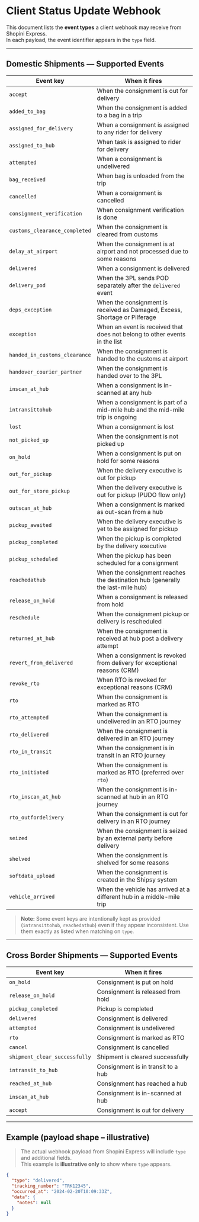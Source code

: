 # Client Status Update Webhook

This document lists the **event types** a client webhook may receive from Shopini Express.  
In each payload, the event identifier appears in the `type` field.

---

## Domestic Shipments — Supported Events

| Event key | When it fires |
|---|---|
| `accept` | When the consignment is out for delivery |
| `added_to_bag` | When the consignment is added to a bag in a trip |
| `assigned_for_delivery` | When a consignment is assigned to any rider for delivery |
| `assigned_to_hub` | When task is assigned to rider for delivery |
| `attempted` | When a consignment is undelivered |
| `bag_received` | When bag is unloaded from the trip |
| `cancelled` | When a consignment is cancelled |
| `consignment_verification` | When consignment verification is done |
| `customs_clearance_completed` | When the consignment is cleared from customs |
| `delay_at_airport` | When the consignment is at airport and not processed due to some reasons |
| `delivered` | When a consignment is delivered |
| `delivery_pod` | When the 3PL sends POD separately after the `delivered` event |
| `deps_exception` | When the consignment is received as Damaged, Excess, Shortage or Pilferage |
| `exception` | When an event is received that does not belong to other events in the list |
| `handed_in_customs_clearance` | When the consignment is handed to the customs at airport |
| `handover_courier_partner` | When the consignment is handed over to the 3PL |
| `inscan_at_hub` | When a consignment is in-scanned at any hub |
| `intransittohub` | When a consignment is part of a mid-mile hub and the mid-mile trip is ongoing |
| `lost` | When a consignment is lost |
| `not_picked_up` | When the consignment is not picked up |
| `on_hold` | When a consignment is put on hold for some reasons |
| `out_for_pickup` | When the delivery executive is out for pickup |
| `out_for_store_pickup` | When the delivery executive is out for pickup (PUDO flow only) |
| `outscan_at_hub` | When a consignment is marked as out-scan from a hub |
| `pickup_awaited` | When the delivery executive is yet to be assigned for pickup |
| `pickup_completed` | When the pickup is completed by the delivery executive |
| `pickup_scheduled` | When the pickup has been scheduled for a consignment |
| `reachedathub` | When the consignment reaches the destination hub (generally the last-mile hub) |
| `release_on_hold` | When a consignment is released from hold |
| `reschedule` | When the consignment pickup or delivery is rescheduled |
| `returned_at_hub` | When the consignment is received at hub post a delivery attempt |
| `revert_from_delivered` | When a consignment is revoked from delivery for exceptional reasons (CRM) |
| `revoke_rto` | When RTO is revoked for exceptional reasons (CRM) |
| `rto` | When the consignment is marked as RTO |
| `rto_attempted` | When the consignment is undelivered in an RTO journey |
| `rto_delivered` | When the consignment is delivered in an RTO journey |
| `rto_in_transit` | When the consignment is in transit in an RTO journey |
| `rto_initiated` | When the consignment is marked as RTO (preferred over `rto`) |
| `rto_inscan_at_hub` | When the consignment is in-scanned at hub in an RTO journey |
| `rto_outfordelivery` | When the consignment is out for delivery in an RTO journey |
| `seized` | When the consignment is seized by an external party before delivery |
| `shelved` | When the consignment is shelved for some reasons |
| `softdata_upload` | When the consignment is created in the Shipsy system |
| `vehicle_arrived` | When the vehicle has arrived at a different hub in a middle-mile trip |

> **Note:** Some event keys are intentionally kept as provided (`intransittohub`, `reachedathub`) even if they appear inconsistent. Use them exactly as listed when matching on `type`.

---

## Cross Border Shipments — Supported Events

| Event key | When it fires |
|---|---|
| `on_hold` | Consignment is put on hold |
| `release_on_hold` | Consignment is released from hold |
| `pickup_completed` | Pickup is completed |
| `delivered` | Consignment is delivered |
| `attempted` | Consignment is undelivered |
| `rto` | Consignment is marked as RTO |
| `cancel` | Consignment is cancelled |
| `shipment_clear_successfully` | Shipment is cleared successfully |
| `intransit_to_hub` | Consignment is in transit to a hub |
| `reached_at_hub` | Consignment has reached a hub |
| `inscan_at_hub` | Consignment is in-scanned at hub |
| `accept` | Consignment is out for delivery |

---

## Example (payload shape – illustrative)

> The actual webhook payload from Shopini Express will include `type` and additional fields.  
> This example is **illustrative only** to show where `type` appears.

```json
{
  "type": "delivered",
  "tracking_number": "TRK12345",
  "occurred_at": "2024-02-20T10:09:33Z",
  "data": {
    "notes": null
  }
}
